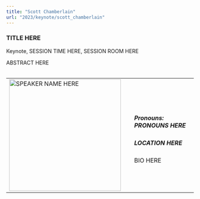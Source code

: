 ```yaml
---
title: "Scott Chamberlain"
url: "2023/keynote/scott_chamberlain"
---
```


### TITLE HERE
Keynote, SESSION TIME HERE, SESSION ROOM HERE

ABSTRACT HERE
<br><br>

<table>
  <tr><td><img width="300px" style="float: left; padding: 0px 20px 0px 0px;" 
           src="../../../../img/logo/logo_2023/logo_2023.png" alt="SPEAKER NAME HERE"></td>
  <td>
      <h5>Pronouns: PRONOUNS HERE</h5>
      <h5>LOCATION HERE</h5>
      BIO HERE
      </td></tr>

</table>


